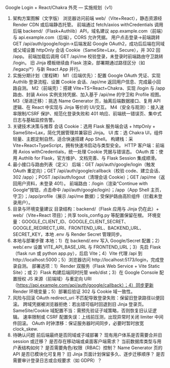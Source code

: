 Google Login + React/Chakra 外壳 — 实施规划（v1）
1. 架构方案图解（文字版）
浏览器访问前端 web/（Vite+React），静态资源经 Render CDN 或后端静态托管。
前端通过 fetch/axios withCredentials 调用后端 backend/（Flask+Authlib）API，域名建议 app.example.com（前端）与 api.example.com（后端），CORS 允许凭据。
用户点击登录→前端跳转 GET /api/auth/google/login→后端发起 Google OAuth2，成功后后端在同域或父域设置 httpOnly 会话 Cookie（SameSite=Lax，Secure），并 302 回 /app。
前端加载后调用 GET /api/me 校验登录，未登录时前端路由守卫跳转 /login。
旧 Jinja 模板继续由 Flask 渲染，部署期通过路径区分（如 /legacy/*）与新 React App 并行。
2. 实施分期计划（里程碑）
M1（后端优先）：配置 Google OAuth 凭证、实现 Authlib 登录流程、设置 Cookie 会话、/api/me 返回用户信息、完成最小回路自测。
M2（前端壳）：搭建 Vite+TS+React+Chakra、实现 /login 与 /app 路由、封装 Axios 实例支持凭据、加入基于 /api/me 的守卫和 Profile 视图。
M3（渐进迁移）：挑选 Name Generator 页，抽离后端数据接口、复用 API 逻辑、在 React 中实现与 Jinja 等价的 UI/交互。
M4（安全与观测）：接入速率限制/CSRF 保护、规范化登录失败和 401 响应、前端统一错误页、集中式日志与基础监控告警。
3. 关键技术决策与推荐
会话 Cookie：选用 Flask 服务端会话 + httpOnly + SameSite=Lax，简化凭据管理并兼容旧 Jinja。
UI 库：选 Chakra UI，组件轻量、主题定制自然，适合快速搭建 App Shell。
构建栈：采 Vite+React+TypeScript，拥有快速冷启动与类型安全。
HTTP 客户端：前端用 Axios withCredentials，统一处理 Cookie 凭据与错误态。
OAuth 库：使用 Authlib for Flask，官方维护、文档完善、与 Flask Session 集成顺滑。
4. 最小接口与路由列表（定义）
后端：GET /api/auth/google/login（触发 OAuth 重定向）；GET /api/auth/google/callback（校验 code、建立会话、302 /app）；POST /api/auth/logout（清理会话 Cookie）；GET /api/me（返回用户资料，未登录 401）。
前端路由：/login（渲染“Continue with Google”按钮，点击命中 /api/auth/google/login）；/app（App Shell 主页，守卫）；/app/profile（展示 /api/me 数据）；受保护路由高阶组件（拦截未登录用户）。
5. 目录与环境变量建议
目录结构：backend/（Flask 应用与 Jinja 仍在此）+ web/（Vite+React 项目）；共享 tools_config.py 等配置保留在根。
环境变量：GOOGLE_CLIENT_ID、GOOGLE_CLIENT_SECRET、GOOGLE_REDIRECT_URI、FRONTEND_URL、BACKEND_URL、SECRET_KEY，本地 .env 与 Render Secret 管理同步。
6. 本地与部署步骤
本地：1）在 backend/.env 写入 Google/Secret 配置；2）web/.env 设置 VITE_API_BASE_URL 与 FRONTEND_URL；3）先启 Flask（flask run 或 python app.py），后启 Vite；4）Vite 代理 /api 到 http://localhost:5000；5）浏览器访问 http://localhost:5173/login，完成登录自测。
部署选项：1）Render 双服务（Flask Web Service + Vite Static Site）；或 2）Flask 构建后端同时托管 web/dist；3）在 Google Console 配置授权 JS 来源（前端域）与重定向 URI（https://api.example.com/api/auth/google/callback）；4）同步更新 Render 环境变量；5）部署后验证 302 与 Cookie 域一致性。
7. 风险与回滚
OAuth redirect_uri 不匹配导致登录失败：保留旧登录路径以便回滚。
跨域凭据被浏览器拒绝：若出错可临时回退到旧 Jinja 登录页。
SameSite/Cookie 域配置不当：需预先验证子域策略，否则恢复旧认证逻辑。
速率限制或 CSRF 配置失误：上线前压测，出现异常时关闭 limiter 中间件回滚。
OAuth 时钟漂移：保证服务器时间同步，必要时暂时放宽 clock_skew.
8. 待确认问题
前后端最终是否同域或子域部署？
现有用户体系是否需要合并旧 session 或迁移？
是否存在移动端或桌面客户端需求？
当前数据库类型与用户表结构如何？
是否需要角色/权限（RBAC）控制？
Name Generator 页的 API 是否已模块化可复用？
旧 Jinja 页面计划保留多久、逐步迁移顺序？
是否需要审计登录日志或合规要求（如 GDPR）？